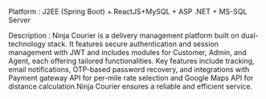 Platform : 
          J2EE (Spring Boot) + ReactJS+MySQL + ASP .NET + MS-SQL Server
          
Description :
          Ninja Courier is a delivery management platform built on dual-technology stack. It features secure authentication
          and session management with JWT and includes modules for Customer, Admin, and Agent, each offering tailored
          functionalities. Key features include tracking, email notifications, OTP-based password recovery, and integrations
          with Payment gateway API for per-mile rate selection and Google Maps API for distance calculation.Ninja Courier
          ensures a reliable and efficient service.
